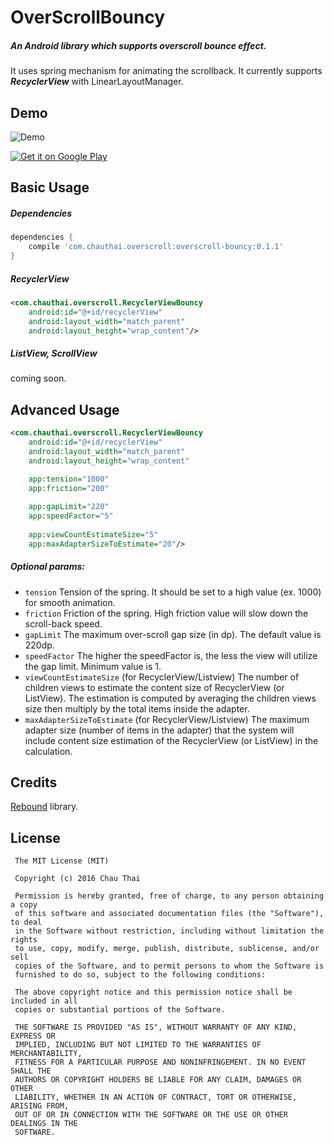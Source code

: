 # OverScrollBouncy
##### An Android library which supports overscroll bounce effect. 
It uses spring mechanism for animating the scrollback. It currently supports ***RecyclerView*** with LinearLayoutManager.

## Demo
![Demo](https://github.com/chthai64/overscroll-bouncy-android/raw/master/arts/OverscrollDemo.gif)

<a href="https://play.google.com/store/apps/details?id=com.chauthai.overscrolldemo">
<img alt="Get it on Google Play" src="https://upload.wikimedia.org/wikipedia/commons/thumb/c/cd/Get_it_on_Google_play.svg/200px-Get_it_on_Google_play.svg.png" />
</a>

## Basic Usage

##### Dependencies
```groovy
dependencies {
    compile 'com.chauthai.overscroll:overscroll-bouncy:0.1.1'
}
```

##### RecyclerView
```xml
<com.chauthai.overscroll.RecyclerViewBouncy
    android:id="@+id/recyclerView"
    android:layout_width="match_parent"
    android:layout_height="wrap_content"/>
```

##### ListView, ScrollView
coming soon.

## Advanced Usage
```xml
<com.chauthai.overscroll.RecyclerViewBouncy
    android:id="@+id/recyclerView"
    android:layout_width="match_parent"
    android:layout_height="wrap_content"

    app:tension="1000"
    app:friction="200"
    
    app:gapLimit="220"
    app:speedFactor="5"
    
    app:viewCountEstimateSize="5"
    app:maxAdapterSizeToEstimate="20"/>
```
##### Optional params:
* ```tension``` Tension of the spring. It should be set to a high value (ex. 1000) for smooth animation.
* ```friction``` Friction of the spring. High friction value will slow down the scroll-back speed.
* ```gapLimit``` The maximum over-scroll gap size (in dp). The default value is 220dp.
* ```speedFactor``` The higher the speedFactor is, the less the view will utilize the gap limit. Minimum value is 1.
* ```viewCountEstimateSize``` (for RecyclerView/Listview) The number of children views to estimate the content size of RecyclerView (or ListView). The estimation is computed by averaging the children views size then multiply by the total items inside the adapter.
* ```maxAdapterSizeToEstimate``` (for RecyclerView/Listview) The maximum adapter size (number of items in the adapter) that the system will include content size estimation of the RecyclerView (or ListView) in the calculation.
 
## Credits
[Rebound](http://facebook.github.io/rebound/) library.

## License
```
 The MIT License (MIT)

 Copyright (c) 2016 Chau Thai

 Permission is hereby granted, free of charge, to any person obtaining a copy
 of this software and associated documentation files (the "Software"), to deal
 in the Software without restriction, including without limitation the rights
 to use, copy, modify, merge, publish, distribute, sublicense, and/or sell
 copies of the Software, and to permit persons to whom the Software is
 furnished to do so, subject to the following conditions:

 The above copyright notice and this permission notice shall be included in all
 copies or substantial portions of the Software.

 THE SOFTWARE IS PROVIDED "AS IS", WITHOUT WARRANTY OF ANY KIND, EXPRESS OR
 IMPLIED, INCLUDING BUT NOT LIMITED TO THE WARRANTIES OF MERCHANTABILITY,
 FITNESS FOR A PARTICULAR PURPOSE AND NONINFRINGEMENT. IN NO EVENT SHALL THE
 AUTHORS OR COPYRIGHT HOLDERS BE LIABLE FOR ANY CLAIM, DAMAGES OR OTHER
 LIABILITY, WHETHER IN AN ACTION OF CONTRACT, TORT OR OTHERWISE, ARISING FROM,
 OUT OF OR IN CONNECTION WITH THE SOFTWARE OR THE USE OR OTHER DEALINGS IN THE
 SOFTWARE.
```
